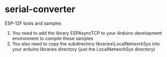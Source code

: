 # serial-converter
ESP-12F tools and samples

1) You need to add the library ESPAsyncTCP to your Arduino development environment to compile these samples
2) You also need to copy the subdirectory libraries\LocalNetworkSys into your arduino libraries directory (just the LocalNetworkSys directory)

